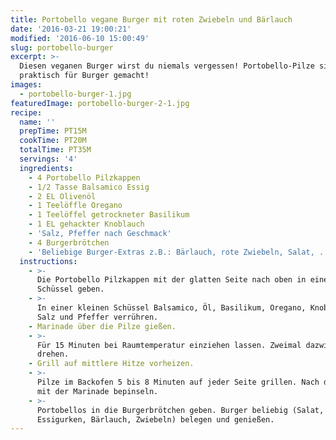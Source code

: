 ```yaml
---
title: Portobello vegane Burger mit roten Zwiebeln und Bärlauch
date: '2016-03-21 19:00:21'
modified: '2016-06-10 15:00:49'
slug: portobello-burger
excerpt: >-
  Diesen veganen Burger wirst du niemals vergessen! Portobello-Pilze sind
  praktisch für Burger gemacht!
images:
  - portobello-burger-1.jpg
featuredImage: portobello-burger-2-1.jpg
recipe:
  name: ''
  prepTime: PT15M
  cookTime: PT20M
  totalTime: PT35M
  servings: '4'
  ingredients:
    - 4 Portobello Pilzkappen
    - 1/2 Tasse Balsamico Essig
    - 2 EL Olivenöl
    - 1 Teelöffle Oregano
    - 1 Teelöffel getrockneter Basilikum
    - 1 EL gehackter Knoblauch
    - 'Salz, Pfeffer nach Geschmack'
    - 4 Burgerbrötchen
    - 'Beliebige Burger-Extras z.B.: Bärlauch, rote Zwiebeln, Salat, ...'
  instructions:
    - >-
      Die Portobello Pilzkappen mit der glatten Seite nach oben in eine flasche
      Schüssel geben.
    - >-
      In einer kleinen Schüssel Balsamico, Öl, Basilikum, Oregano, Knoblauch,
      Salz und Pfeffer verrühren.
    - Marinade über die Pilze gießen.
    - >-
      Für 15 Minuten bei Raumtemperatur einziehen lassen. Zweimal dazwischen
      drehen.
    - Grill auf mittlere Hitze vorheizen.
    - >-
      Pilze im Backofen 5 bis 8 Minuten auf jeder Seite grillen. Nach dem Wenden
      mit der Marinade bepinseln.
    - >-
      Portobellos in die Burgerbrötchen geben. Burger beliebig (Salat, Tomaten,
      Essigurken, Bärlauch, Zwiebeln) belegen und genießen.
---
```


<!-- Image removed (no copyright): portobello-burger-1-640x424.jpg -->
